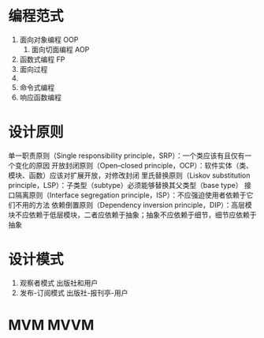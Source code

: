 # 编程范式
1. 面向对象编程  OOP   
   1. 面向切面编程 AOP 
2. 函数式编程 FP
3. 面向过程
4. 
5. 命令式编程
6. 响应函数编程

# 设计原则
单一职责原则（Single responsibility principle，SRP）：一个类应该有且仅有一个变化的原因
开放封闭原则（Open–closed principle，OCP）：软件实体（类、模块、函数）应该对扩展开放，对修改封闭
里氏替换原则（Liskov substitution principle，LSP）：子类型（subtype）必须能够替换其父类型（base type）
接口隔离原则（Interface segregation principle，ISP）：不应强迫使用者依赖于它们不用的方法
依赖倒置原则（Dependency inversion principle，DIP）：高层模块不应依赖于低层模块，二者应依赖于抽象；抽象不应依赖于细节，细节应依赖于抽象


# 设计模式
1. 观察者模式     出版社和用户
2. 发布-订阅模式   出版社-报刊亭-用户



# MVM  MVVM